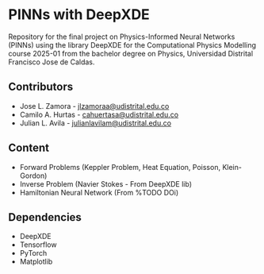 # PINNs with DeepXDE
Repository for the final project on Physics-Informed Neural Networks (PINNs)
using the library DeepXDE for the Computational Physics Modelling course 2025-01
from the bachelor degree on Physics, Universidad Distrital Francisco Jose de Caldas.

## Contributors
- Jose L. Zamora - jlzamoraa@udistrital.edu.co
- Camilo A. Hurtas - cahuertasa@udistrital.edu.co
- Julian L. Avila - julianlavilam@udistrital.edu.co

## Content
- Forward Problems (Keppler Problem, Heat Equation, Poisson, Klein-Gordon)
- Inverse Problem (Navier Stokes - From DeepXDE lib)
- Hamiltonian Neural Network (From %TODO DOi)

## Dependencies
- DeepXDE
- Tensorflow
- PyTorch
- Matplotlib
